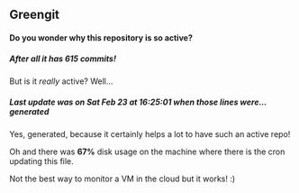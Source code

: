 ## Greengit

#### Do you wonder why this repository is so active?

##### After all it has 615 commits!

But is it *really* active? Well...

##### Last update was on Sat Feb 23 at 16:25:01 when those lines were... generated

Yes, generated, because it certainly helps a lot to have such an active repo!

Oh and there was **67%** disk usage on the machine
where there is the cron updating this file.

Not the best way to monitor a VM in the cloud but it works! :)
